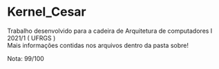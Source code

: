 # Kernel_Cesar
Trabalho desenvolvido para a cadeira de Arquitetura de computadores I 2021/1  ( UFRGS )   
Mais informações contidas nos arquivos dentro da pasta sobre!

Nota: 99/100
